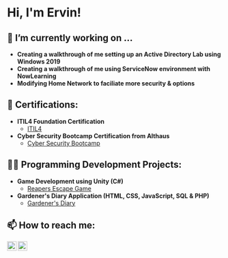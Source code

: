 <h1>Hi, I'm Ervin! <br/>
  
<h2>🔭 I’m currently working on ...</h2>

- <b>Creating a walkthrough of me setting up an Active Directory Lab using Windows 2019</b>
- <b>Creating a walkthrough of me using ServiceNow environment with NowLearning</b>
- <b>Modifying Home Network to faciliate more security & options</b>

<h2>📜 Certifications: </h2>

- <b>ITIL4 Foundation Certification</b>
  - [ITIL4](https://imgur.com/a/X9vazz8)
- <b>Cyber Security Bootcamp Certification from Althaus</b>
  - [Cyber Security Bootcamp](https://imgur.com/a/0wpA69Y)

<h2>👨‍💻 Programming Development Projects:</h2>

- <b>Game Development using Unity (C#)</b>
  - [Reapers Escape Game](https://github.com/Ervin-Thorpe/Reapers-Escape-Game-Demo)
- <b>Gardener's Diary Application (HTML, CSS, JavaScript, SQL & PHP)</b>
  - [Gardener's Diary](https://github.com/Ervin-Thorpe/Gardeners-Diary-App)

<h2> 📫 How to reach me:</h2>

[<img align="left" alt="ErvinThorpe | LinkedIn" width="22px" src="https://cdn.jsdelivr.net/npm/simple-icons@v3/icons/linkedin.svg" />][linkedin]
[<img align="left" alt="ErvinThorpe | LinkedIn" width="22px" src="https://simpleicons.org/icons/outline.svg" />][Outlook]

[linkedin]: https://www.linkedin.com/in/ervin-thorpe/
[Outlook]: ervinthorpe@outlook.com
<!--
Here are some ideas to get you started:

- 🔭 I’m currently working on ...
- 🌱 I’m currently learning ...
- 👯 I’m looking to collaborate on ...
- 🤔 I’m looking for help with ...
- 💬 Ask me about ...
- 📫 How to reach me: ...
- 😄 Pronouns: ...
- ⚡ Fun fact: ...
-->

